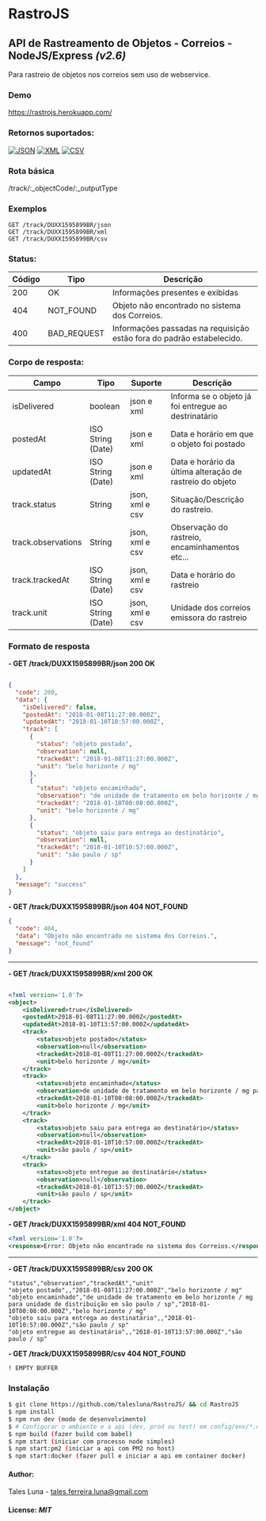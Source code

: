 # RastroJS

## API de Rastreamento de Objetos - Correios - NodeJS/Express *(v2.6)*
Para rastreio de objetos nos correios sem uso de webservice.

### Demo

<a href="https://rastrojs.herokuapp.com/" target="_blank">https://rastrojs.herokuapp.com/</a>




### Retornos suportados:
[![JSON](https://img.shields.io/badge/JSON-yellowgreen.svg?style=flat-square)](#)
[![XML](https://img.shields.io/badge/XML-blue.svg?style=flat-square)](#)
[![CSV](https://img.shields.io/badge/CSV-red.svg?style=flat-square)](#)


### Rota básica
/track/:_objectCode/:_outputType

### Exemplos
``` 
GET /track/DUXX1595899BR/json
GET /track/DUXX1595899BR/xml
GET /track/DUXX1595899BR/csv
```


### Status:

|Código|Tipo|Descrição|
|---|---|---|
|200|OK|Informações presentes e exibidas
|404|NOT_FOUND|Objeto não encontrado no sistema dos Correios.
|400|BAD_REQUEST|Informações passadas na requisição estão fora do padrão estabelecido.


### Corpo de resposta:
|Campo|Tipo|Suporte|Descrição
|---|---|---|---|
|isDelivered|boolean|json e xml|Informa se o objeto já foi entregue ao destrinatário
|postedAt|ISO String (Date)|json e xml|Data e horário em que o objeto foi postado
|updatedAt|ISO String (Date)|json e xml|Data e horário da última alteração de rastreio do objeto
|track.status|String|json, xml e csv|Situação/Descrição do rastreio.
|track.observations|String|json, xml e csv|Observação do rastreio, encaminhamentos etc...
|track.trackedAt|ISO String (Date)|json, xml e csv|Data e horário do rastreio
|track.unit|ISO String (Date)|json, xml e csv|Unidade dos correios emissora do rastreio

### Formato de resposta


**- GET /track/DUXX1595899BR/json 200 OK**

```json

{
  "code": 200,
  "data": {
    "isDelivered": false,
    "postedAt": "2018-01-08T11:27:00.000Z",
    "updatedAt": "2018-01-10T10:57:00.000Z",
    "track": [
      {
        "status": "objeto postado",
        "observation": null,
        "trackedAt": "2018-01-08T11:27:00.000Z",
        "unit": "belo horizonte / mg"
      },
      {
        "status": "objeto encaminhado",
        "observation": "de unidade de tratamento em belo horizonte / mg para unidade de distribuição em são paulo / sp",
        "trackedAt": "2018-01-10T00:08:00.000Z",
        "unit": "belo horizonte / mg"
      },
      {
        "status": "objeto saiu para entrega ao destinatário",
        "observation": null,
        "trackedAt": "2018-01-10T10:57:00.000Z",
        "unit": "são paulo / sp"
      }
    ]  
  },
  "message": "success"
}
```


**- GET /track/DUXX1595899BR/json 404 NOT_FOUND**


```json
{
  "code": 404,
  "data": "Objeto não encontrado no sistema dos Correios.",
  "message": "not_found"
}
```
---

**- GET /track/DUXX1595899BR/xml 200 OK**


```xml

<?xml version='1.0'?>
<object>
    <isDelivered>true</isDelivered>
    <postedAt>2018-01-08T11:27:00.000Z</postedAt>
    <updatedAt>2018-01-10T13:57:00.000Z</updatedAt>
    <track>
        <status>objeto postado</status>
        <observation>null</observation>
        <trackedAt>2018-01-08T11:27:00.000Z</trackedAt>
        <unit>belo horizonte / mg</unit>
    </track>
    <track>
        <status>objeto encaminhado</status>
        <observation>de unidade de tratamento em belo horizonte / mg para unidade de distribuição em são paulo / sp</observation>
        <trackedAt>2018-01-10T00:08:00.000Z</trackedAt>
        <unit>belo horizonte / mg</unit>
    </track>
    <track>
        <status>objeto saiu para entrega ao destinatário</status>
        <observation>null</observation>
        <trackedAt>2018-01-10T10:57:00.000Z</trackedAt>
        <unit>são paulo / sp</unit>
    </track>
    <track>
        <status>objeto entregue ao destinatário</status>
        <observation>null</observation>
        <trackedAt>2018-01-10T13:57:00.000Z</trackedAt>
        <unit>são paulo / sp</unit>
    </track>         
</object>
```

**- GET /track/DUXX1595899BR/xml 404 NOT_FOUND**


```xml
<?xml version='1.0'?>
<response>Error: Objeto não encontrado no sistema dos Correios.</response>
```
---


**- GET /track/DUXX1595899BR/csv 200 OK**

```CSV
"status","observation","trackedAt","unit"
"objeto postado",,"2018-01-08T11:27:00.000Z","belo horizonte / mg"
"objeto encaminhado","de unidade de tratamento em belo horizonte / mg para unidade de distribuição em são paulo / sp","2018-01-10T00:08:00.000Z","belo horizonte / mg"
"objeto saiu para entrega ao destinatário",,"2018-01-10T10:57:00.000Z","são paulo / sp"
"objeto entregue ao destinatário",,"2018-01-10T13:57:00.000Z","são paulo / sp"
```

**- GET /track/DUXX1595899BR/csv 404 NOT_FOUND**

```
! EMPTY BUFFER
```


### Instalação

```sh
$ git clone https://github.com/talesluna/RastroJS/ && cd RastroJS
$ npm install
$ npm run dev (modo de desenvolvimento)
$ # Configurar o ambiente e a api (dev, prod ou test) em config/env/*.env.js
$ npm build (fazer build com babel)
$ npm start (iniciar com processo node simples)
$ npm start:pm2 (iniciar a api com PM2 no host)
$ npm start:docker (fazer pull e iniciar a api em container docker)
```



#### Author: 
Tales Luna - <tales.ferreira.luna@gmail.com>
#### License: *MIT*

